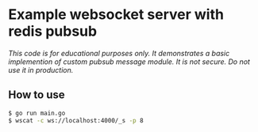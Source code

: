 
# Example websocket server with redis pubsub

*This code is for educational purposes only. It demonstrates a basic implemention of custom pubsub message module. It is not secure. Do not use it in production.*

## How to use

```bash
$ go run main.go
$ wscat -c ws://localhost:4000/_s -p 8
```
